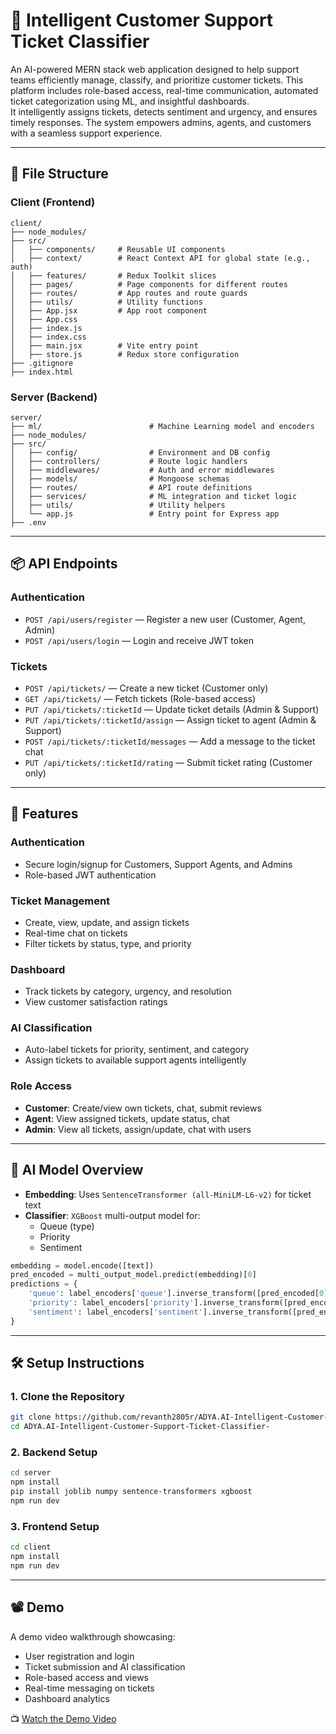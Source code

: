 

# 🧠 Intelligent Customer Support Ticket Classifier

An AI-powered MERN stack web application designed to help support teams efficiently manage, classify, and prioritize customer tickets. This platform includes role-based access, real-time communication, automated ticket categorization using ML, and insightful dashboards.  
It intelligently assigns tickets, detects sentiment and urgency, and ensures timely responses. The system empowers admins, agents, and customers with a seamless support experience.

---

## 🔧 File Structure

### Client (Frontend)
```
client/
├── node_modules/
├── src/
│   ├── components/     # Reusable UI components
│   ├── context/        # React Context API for global state (e.g., auth)
│   ├── features/       # Redux Toolkit slices
│   ├── pages/          # Page components for different routes
│   ├── routes/         # App routes and route guards
│   ├── utils/          # Utility functions 
│   ├── App.jsx         # App root component
│   ├── App.css
│   ├── index.js
│   ├── index.css
│   ├── main.jsx        # Vite entry point
│   ├── store.js        # Redux store configuration
├── .gitignore
├── index.html
```

### Server (Backend)
```
server/
├── ml/                        # Machine Learning model and encoders
├── node_modules/
├── src/
│   ├── config/                # Environment and DB config
│   ├── controllers/           # Route logic handlers
│   ├── middlewares/           # Auth and error middlewares
│   ├── models/                # Mongoose schemas
│   ├── routes/                # API route definitions
│   ├── services/              # ML integration and ticket logic
│   ├── utils/                 # Utility helpers
│   └── app.js                 # Entry point for Express app
├── .env
```

---

## 📦 API Endpoints

### Authentication

- `POST /api/users/register` — Register a new user (Customer, Agent, Admin)
- `POST /api/users/login` — Login and receive JWT token

### Tickets

- `POST /api/tickets/` — Create a new ticket (Customer only)
- `GET /api/tickets/` — Fetch tickets (Role-based access)
- `PUT /api/tickets/:ticketId` — Update ticket details (Admin & Support)
- `PUT /api/tickets/:ticketId/assign` — Assign ticket to agent (Admin & Support)
- `POST /api/tickets/:ticketId/messages` — Add a message to the ticket chat
- `PUT /api/tickets/:ticketId/rating` — Submit ticket rating (Customer only)

---

## 🚀 Features

### Authentication
- Secure login/signup for Customers, Support Agents, and Admins  
- Role-based JWT authentication  

### Ticket Management
- Create, view, update, and assign tickets  
- Real-time chat on tickets  
- Filter tickets by status, type, and priority  

### Dashboard
- Track tickets by category, urgency, and resolution  
- View customer satisfaction ratings  

### AI Classification
- Auto-label tickets for priority, sentiment, and category  
- Assign tickets to available support agents intelligently  

### Role Access
- **Customer**: Create/view own tickets, chat, submit reviews  
- **Agent**: View assigned tickets, update status, chat  
- **Admin**: View all tickets, assign/update, chat with users  

---

## 🤖 AI Model Overview

- **Embedding**: Uses `SentenceTransformer (all-MiniLM-L6-v2)` for ticket text
- **Classifier**: `XGBoost` multi-output model for:
  - Queue (type)
  - Priority
  - Sentiment

```python
embedding = model.encode([text])
pred_encoded = multi_output_model.predict(embedding)[0]
predictions = {
    'queue': label_encoders['queue'].inverse_transform([pred_encoded[0]])[0],
    'priority': label_encoders['priority'].inverse_transform([pred_encoded[1]])[0],
    'sentiment': label_encoders['sentiment'].inverse_transform([pred_encoded[2]])[0]
}
```

---

## 🛠️ Setup Instructions

### 1. Clone the Repository
```bash
git clone https://github.com/revanth2805r/ADYA.AI-Intelligent-Customer-Support-Ticket-Classifier-.git
cd ADYA.AI-Intelligent-Customer-Support-Ticket-Classifier-
```

### 2. Backend Setup
```bash
cd server
npm install
pip install joblib numpy sentence-transformers xgboost
npm run dev
```

### 3. Frontend Setup
```bash
cd client
npm install
npm run dev
```

---

## 📽️ Demo

A demo video walkthrough showcasing:
- User registration and login  
- Ticket submission and AI classification  
- Role-based access and views  
- Real-time messaging on tickets  
- Dashboard analytics

📺 [Watch the Demo Video](https://drive.google.com/file/d/1t6RV9b5Bw30K3eWr0NhmXAFf82pIFPhz/view)
